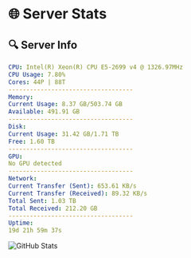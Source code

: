 # 🌐 Server Stats
## 🔍 Server Info
```yaml
CPU: Intel(R) Xeon(R) CPU E5-2699 v4 @ 1326.97MHz
CPU Usage: 7.80%
Cores: 44P | 88T
-----------------------------------
Memory:
Current Usage: 8.37 GB/503.74 GB
Available: 491.91 GB
-----------------------------------
Disk:
Current Usage: 31.42 GB/1.71 TB
Free: 1.60 TB
-----------------------------------
GPU:
No GPU detected
-----------------------------------
Network:
Current Transfer (Sent): 653.61 KB/s
Current Transfer (Received): 89.32 KB/s
Total Sent: 1.03 TB
Total Received: 212.20 GB
-----------------------------------
Uptime:
19d 21h 59m 37s
```
![GitHub Stats](https://img.shields.io/badge/Updated-2025-05-09_15:08:25-blue)